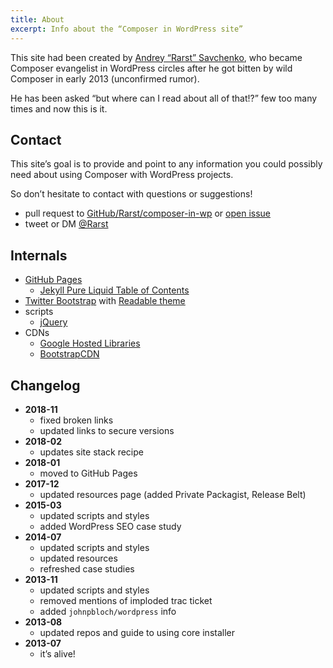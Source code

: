 ```yaml
---
title: About
excerpt: Info about the “Composer in WordPress site”
---
```


This site had been created by [Andrey “Rarst” Savchenko](https://www.rarst.net), who became Composer evangelist in WordPress circles after he got bitten by wild Composer in early 2013 (unconfirmed rumor).

He has been asked “but where can I read about all of that!?” few too many times and now this is it.

## Contact

This site’s goal is to provide and point to any information you could possibly need about using Composer with WordPress projects.

So don’t hesitate to contact with questions or suggestions!

 - pull request to [GitHub/Rarst/composer-in-wp](https://github.com/Rarst/composer-in-wp) or [open issue](https://github.com/Rarst/composer-in-wp/issues)
 - tweet or DM [@Rarst](https://twitter.com/Rarst)

## Internals

 - [GitHub Pages](https://pages.github.com/)
   - [Jekyll Pure Liquid Table of Contents](https://github.com/allejo/jekyll-toc)
 - [Twitter Bootstrap](http://getbootstrap.com/) with [Readable theme](https://bootswatch.com/3/readable/)
 - scripts
   - [jQuery](http://jquery.com/)
 - CDNs
   - [Google Hosted Libraries](https://developers.google.com/speed/libraries/)
   - [BootstrapCDN](https://www.bootstrapcdn.com/)

## Changelog
 - **2018-11**
   - fixed broken links
   - updated links to secure versions
 - **2018-02**
   - updates site stack recipe
 - **2018-01**
   - moved to GitHub Pages
 - **2017-12**
   - updated resources page (added Private Packagist, Release Belt)
 - **2015-03**
   - updated scripts and styles
   - added WordPress SEO case study
 - **2014-07**
   - updated scripts and styles
   - updated resources
   - refreshed case studies
 - **2013-11**
   - updated scripts and styles
   - removed mentions of imploded trac ticket
   - added `johnpbloch/wordpress` info
 - **2013-08**
   - updated repos and guide to using core installer
 - **2013-07**
   - it’s alive!